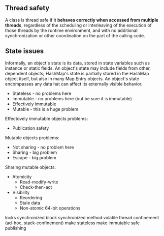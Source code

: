 ## Thread safety
A class is thread safe if it **behaves correctly when accessed from multiple threads**, regardless of the scheduling or interleaving of the execution of those threads by the runtime environment, and with no additional synchronization or other coordination on the part of the calling code.

## State issues
Informally, an object's state is its data, stored in state variables such as instance or static fields. An object's state may include fields from other, dependent objects; HashMap's state is partially stored in the HashMap object itself, but also in many Map.Entry objects. An object's state encompasses any data hat can affect its externally visible behavior.

* Stateless - no problems here
* Immutable - no problems here (but be sure it is immutable)
* Effectively immutable
* Mutable - this is a huge problem

Effectovely immutable objects problems:
* Publication safety

Mutable objects problems:
* Not sharing - no problem here
* Sharing - big problem
* Escape - big problem

Sharing mutable objects:
* Atomicity
    * Read-modify-write
    * Check-then-act
* Visibility
    * Reordering
    * Stale data
    * Non-atomic 64-bit operations

locks
synchronized block
synchronized method
volatile
thread confinement (ad-hoc, stack-confinement)
make stateless
make immutable
safe publishing